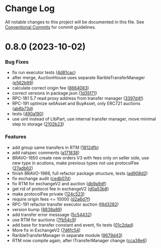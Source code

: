 # Change Log

All notable changes to this project will be documented in this file.
See [Conventional Commits](https://conventionalcommits.org) for commit guidelines.

# 0.8.0 (2023-10-02)


### Bug Fixes

* fix run executor tests ([4d81cac](https://github.com/rarible/protocol-contracts/commit/4d81cacaaa5c7b615a92e52f37807384885b1b25))
* after merge, AuctionHouse uses separate RaribleTransferManager ([e562b99](https://github.com/rarible/protocol-contracts/commit/e562b997f5636af9589fe34daa13e15e114c6097))
* calculate correct origin fee ([8664083](https://github.com/rarible/protocol-contracts/commit/8664083d93c70ff116286e305a2cd797d598481e))
* correct versions in package.json ([1d35f71](https://github.com/rarible/protocol-contracts/commit/1d35f71e7d8b8604f2d16c1fd4a7136850cb35f8))
* RPC-181 5.7 read proxy address from transfer manager ([3397d4f](https://github.com/rarible/protocol-contracts/commit/3397d4fb0f7d7bdf503b4fe7cb7a21001e86b48d))
* RPC-191 optimize sellAsset and BuyAsset, only ERC721 auctions ([ab6b73d](https://github.com/rarible/protocol-contracts/commit/ab6b73debb4e1b24f7d076df545f494176d40195))
* tests ([490a190](https://github.com/rarible/protocol-contracts/commit/490a19091ef4dcac8181cf52e6fb1ba7aaddf784))
* use uint instead of LIbPart, use internal transfer manager, move minimal step to storage ([2102b23](https://github.com/rarible/protocol-contracts/commit/2102b2369429e55a3dd72079dba4fb3100e3bd7d))


### Features

* add group same transfers in RTM ([1812dfb](https://github.com/rarible/protocol-contracts/commit/1812dfb0a920df04eb95c525be7da0f94e2d8ad7))
* add natspec comments ([a171838](https://github.com/rarible/protocol-contracts/commit/a17183855b3f0227453f3be66964f16eed7d3ec8))
* BRAVO-1850 create new orders V3 with fees only on seller side, use new type in acutions, make previous types not use protocolFee ([27adb62](https://github.com/rarible/protocol-contracts/commit/27adb621783c016970a3149053f69c3175a0aac5))
* finish BRAVO-1966, full refactor package structure, tests ([ad908d2](https://github.com/rarible/protocol-contracts/commit/ad908d24ead38e602835dcc31d7d8245a843286b))
* fix exchange audit ([cedb07d](https://github.com/rarible/protocol-contracts/commit/cedb07d69d4155cfe37171ae4672e893c7df218f))
* fix RTM for exchangeV2 and auction ([db9a9df](https://github.com/rarible/protocol-contracts/commit/db9a9df15d4b3414a48cb2aac53a01a926df6065))
* get rid of protocol fee in exchangeV2 ([d0a53b8](https://github.com/rarible/protocol-contracts/commit/d0a53b8a38bf6d7022af1f8752a7525344176f4f))
* make protocolFee private ([124c523](https://github.com/rarible/protocol-contracts/commit/124c5230b0c6cc4238489f3206ecd2cb4de62d51))
* require origin fees <= 10000 ([d2a6d7f](https://github.com/rarible/protocol-contracts/commit/d2a6d7f5c7f10392b8c460dce9c4fd0bcf5d1f67))
* RPC-191 refactor transfer executor auction ([f4d3282](https://github.com/rarible/protocol-contracts/commit/f4d328233868aa8d9b32ac17f8be2ec5edebf0ad))
* version bump ([8838a89](https://github.com/rarible/protocol-contracts/commit/8838a89c10147325d4aa83aa9ef725fabae85041))
* add transfer error messsage ([5c54432](https://github.com/rarible/protocol-contracts/commit/5c544325fb3f2c05be0441b991f6b984f7ad0705))
* use RTM for auctions ([7fb54c9](https://github.com/rarible/protocol-contracts/commit/7fb54c902aff9eb330214867059c362e51037033))
* add base for transfer constant and event, fix tests ([01c2dad](https://github.com/rarible/protocol-contracts/commit/01c2dad7044f64ec86bc546609c5922ea6d5dc8c))
* More fix in ExchangeV2 ([7d6fc54](https://github.com/rarible/protocol-contracts/commit/7d6fc54c8f6569f101890daa4a606a8622b6a113))
* RaribleTransferManager in separate module ([9679d43](https://github.com/rarible/protocol-contracts/commit/9679d4312c65628807574f7e3f717b978ff8b774))
* RTM now compile again, after ITransferManager change ([cca38e6](https://github.com/rarible/protocol-contracts/commit/cca38e6cf67d09d9819bb7a74610b029f3dc2ea6))
